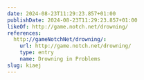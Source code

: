 ```yaml
---
date: 2024-08-23T11:29:23.857+01:00
publishDate: 2024-08-23T11:29:23.857+01:00
likeOf: http://game.notch.net/drowning/
references:
  http://gameNotchNet/drowning/:
    url: http://game.notch.net/drowning/
    type: entry
    name: Drowning in Problems
slug: kiaej
---
```

